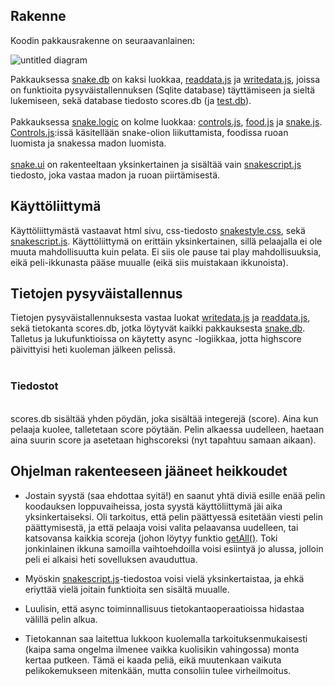 **Rakenne**
------------
Koodin pakkausrakenne on seuraavanlainen:

![untitled diagram](https://user-images.githubusercontent.com/34171671/39920630-655f14f4-5520-11e8-8d70-6de3b1c4e725.png)


Pakkauksessa [snake.db](https://github.com/RamiBL/otm-harjoitustyo/tree/master/snake/db) on kaksi luokkaa, [readdata.js](https://github.com/RamiBL/otm-harjoitustyo/blob/master/snake/db/readdata.js) ja [writedata.js](https://github.com/RamiBL/otm-harjoitustyo/blob/master/snake/db/writedata.js), joissa on funktioita pysyväistallennuksen (Sqlite database) täyttämiseen ja sieltä lukemiseen, sekä database tiedosto scores.db (ja [test.db](https://github.com/RamiBL/otm-harjoitustyo/blob/master/snake/db/test.db)). <br><br>
Pakkauksessa [snake.logic](https://github.com/RamiBL/otm-harjoitustyo/tree/master/snake/logic) on kolme luokkaa: [controls.js](https://github.com/RamiBL/otm-harjoitustyo/blob/master/snake/logic/controls.js), [food.js](https://github.com/RamiBL/otm-harjoitustyo/blob/master/snake/logic/food.js) ja [snake.js](https://github.com/RamiBL/otm-harjoitustyo/blob/master/snake/logic/snake.js).<br>
[Controls.js](https://github.com/RamiBL/otm-harjoitustyo/blob/master/snake/logic/controls.js):issä käsitellään snake-olion liikuttamista, foodissa ruoan luomista ja snakessa madon luomista. <br><br>
[snake.ui](https://github.com/RamiBL/otm-harjoitustyo/tree/master/snake/ui) on rakenteeltaan yksinkertainen ja sisältää vain [snakescript.js](https://github.com/RamiBL/otm-harjoitustyo/blob/master/snake/ui/snakescript.js) tiedosto, joka vastaa madon ja ruoan piirtämisestä.



**Käyttöliittymä**
--------------------

Käyttöliittymästä vastaavat html sivu, css-tiedosto [snakestyle.css](https://github.com/RamiBL/otm-harjoitustyo/blob/master/snake/snakestyle.css), sekä [snakescript.js](https://github.com/RamiBL/otm-harjoitustyo/blob/master/snake/ui/snakescript.js). Käyttöliittymä on erittäin yksinkertainen, sillä pelaajalla ei ole muuta mahdollisuutta kuin pelata. Ei siis ole pause tai play mahdollisuuksia, eikä peli-ikkunasta pääse muualle (eikä siis muistakaan ikkunoista). 




**Tietojen pysyväistallennus**
------------------------------

Tietojen pysyväistallennuksesta vastaa luokat [writedata.js](https://github.com/RamiBL/otm-harjoitustyo/blob/master/snake/db/writedata.js) ja [readdata.js](https://github.com/RamiBL/otm-harjoitustyo/blob/master/snake/db/readdata.js), sekä tietokanta scores.db, jotka löytyvät kaikki pakkauksesta [snake.db](https://github.com/RamiBL/otm-harjoitustyo/tree/master/snake/db).
Talletus ja lukufunktioissa on käytetty async -logiikkaa, jotta highscore päivittyisi heti kuoleman jälkeen pelissä.
<br><br>

### Tiedostot
<br>
scores.db sisältää yhden pöydän, joka sisältää integerejä (score). Aina kun pelaaja kuolee, talletetaan score pöytään. Pelin alkaessa uudelleen, haetaan aina suurin score ja asetetaan highscoreksi (nyt tapahtuu samaan aikaan).


**Ohjelman rakenteeseen jääneet heikkoudet**
--------------------------------------------

- Jostain syystä (saa ehdottaa syitä!) en saanut yhtä diviä esille enää pelin koodauksen loppuvaiheissa, josta syystä käyttöliittymä jäi aika yksinkertaiseksi. Oli tarkoitus, että pelin päättyessä esitetään viesti pelin päättymisestä, ja että pelaaja voisi valita pelaavansa uudelleen, tai katsovansa kaikkia scoreja (johon löytyy funktio [getAll()](https://github.com/RamiBL/otm-harjoitustyo/blob/master/snake/db/readdata.js).
Toki jonkinlainen ikkuna samoilla vaihtoehdoilla voisi esiintyä jo alussa, jolloin peli ei alkaisi heti sovelluksen avauduttua.

- Myöskin [snakescript.js](https://github.com/RamiBL/otm-harjoitustyo/blob/master/snake/ui/snakescript.js)-tiedostoa voisi vielä yksinkertaistaa, ja ehkä eriyttää vielä joitain funktioita sen sisältä muualle.

- Luulisin, että async toiminnallisuus tietokantaoperaatioissa hidastaa välillä pelin alkua. 

- Tietokannan saa laitettua lukkoon kuolemalla tarkoituksenmukaisesti (kaipa sama ongelma ilmenee vaikka kuolisikin vahingossa) monta kertaa putkeen. Tämä ei kaada peliä, eikä muutenkaan vaikuta pelikokemukseen mitenkään, mutta consoliin tulee virheilmoitus.
